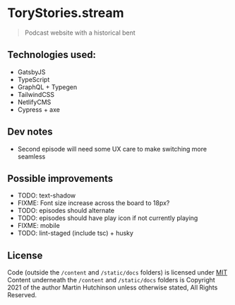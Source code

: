 # ToryStories.stream

> Podcast website with a historical bent

## Technologies used:

-   GatsbyJS
-   TypeScript
-   GraphQL + Typegen
-   TailwindCSS
-   NetlifyCMS
-   Cypress + axe

## Dev notes

-   Second episode will need some UX care to make switching more seamless

## Possible improvements

-   TODO: text-shadow
-   FIXME: Font size increase across the board to 18px?
-   TODO: episodes should alternate
-   TODO: episodes should have play icon if not currently playing
-   FIXME: mobile
-   TODO: lint-staged (include tsc) + husky

## License

Code (outside the `/content` and `/static/docs` folders) is licensed under [MIT](./LICENSE)
Content underneath the `/content` and `/static/docs` folders is Copyright 2021 of the author Martin Hutchinson unless otherwise stated, All Rights Reserved.
